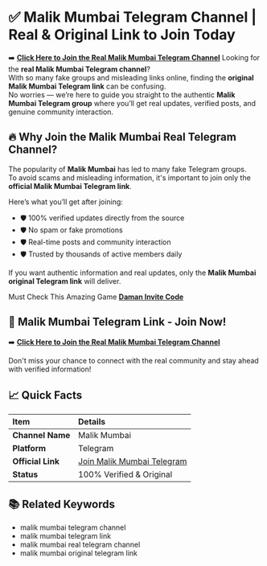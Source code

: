 # ✅ Malik Mumbai Telegram Channel | Real & Original Link to Join Today

➡️ [**Click Here to Join the Real Malik Mumbai Telegram Channel**](https://telegram.me/+4W7zytfyRh9hNzY1)
Looking for the **real Malik Mumbai Telegram channel**?  
With so many fake groups and misleading links online, finding the **original Malik Mumbai Telegram link** can be confusing.  
No worries — we’re here to guide you straight to the authentic **Malik Mumbai Telegram group** where you’ll get real updates, verified posts, and genuine community interaction.

## 🔥 Why Join the Malik Mumbai Real Telegram Channel?

The popularity of **Malik Mumbai** has led to many fake Telegram groups.  
To avoid scams and misleading information, it's important to join only the **official Malik Mumbai Telegram link**.

Here’s what you’ll get after joining:

- 🛡️ 100% verified updates directly from the source
- 🛡️ No spam or fake promotions
- 🛡️ Real-time posts and community interaction
- 🛡️ Trusted by thousands of active members daily

If you want authentic information and real updates, only the **Malik Mumbai original Telegram link** will deliver.

Must Check This Amazing Game [**Daman Invite Code**](https://github.com/Daman-Game-Invite-Code)

## 📢 Malik Mumbai Telegram Link - Join Now!

➡️ [**Click Here to Join the Real Malik Mumbai Telegram Channel**](https://telegram.me/+4W7zytfyRh9hNzY1)

Don't miss your chance to connect with the real community and stay ahead with verified information!

## 📈 Quick Facts

| Item | Details |
| :--- | :--- |
| **Channel Name** | Malik Mumbai |
| **Platform** | Telegram |
| **Official Link** | [Join Malik Mumbai Telegram](https://telegram.me/+4W7zytfyRh9hNzY1) |
| **Status** | 100% Verified & Original |


## 📚 Related Keywords

- malik mumbai telegram channel
- malik mumbai telegram link
- malik mumbai real telegram channel
- malik mumbai original telegram link

